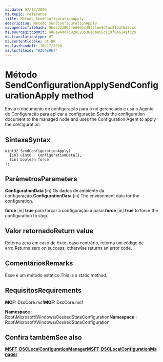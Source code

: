 ```yaml
---
ms.date: 07/17/2020
ms.topic: reference
title: Método SendConfigurationApply
description: Método SendConfigurationApply
ms.openlocfilehash: 9bd63220644e096b348f71ee9d4ac216af6a7ccc
ms.sourcegitcommit: 488a940c7c828820b36a6ba56c119f64614afc29
ms.translationtype: HT
ms.contentlocale: pt-BR
ms.lasthandoff: 10/27/2020
ms.locfileid: "92648967"
---
```

# <a name="sendconfigurationapply-method"></a><span data-ttu-id="faa8d-103">Método SendConfigurationApply</span><span class="sxs-lookup"><span data-stu-id="faa8d-103">SendConfigurationApply method</span></span>

<span data-ttu-id="faa8d-104">Envia o documento de configuração para o nó gerenciado e usa o Agente de Configuração para aplicar a configuração.</span><span class="sxs-lookup"><span data-stu-id="faa8d-104">Sends the configuration document to the managed node and uses the Configuration Agent to apply the configuration.</span></span>

## <a name="syntax"></a><span data-ttu-id="faa8d-105">Sintaxe</span><span class="sxs-lookup"><span data-stu-id="faa8d-105">Syntax</span></span>

```mof
uint32 SendConfigurationApply(
  [in] uint8   ConfigurationData[],
  [in] boolean force
);
```

## <a name="parameters"></a><span data-ttu-id="faa8d-106">Parâmetros</span><span class="sxs-lookup"><span data-stu-id="faa8d-106">Parameters</span></span>

<span data-ttu-id="faa8d-107">**ConfigurationData** \[in\] Os dados de ambiente da configuração.</span><span class="sxs-lookup"><span data-stu-id="faa8d-107">**ConfigurationData** \[in\] The environment data for the configuration.</span></span>

<span data-ttu-id="faa8d-108">**force** \[in\] **true** para forçar a configuração a parar.</span><span class="sxs-lookup"><span data-stu-id="faa8d-108">**force** \[in\] **true** to force the configuration to stop.</span></span>

## <a name="return-value"></a><span data-ttu-id="faa8d-109">Valor retornado</span><span class="sxs-lookup"><span data-stu-id="faa8d-109">Return value</span></span>

<span data-ttu-id="faa8d-110">Retorna zero em caso de êxito; caso contrário, retorna um código de erro.</span><span class="sxs-lookup"><span data-stu-id="faa8d-110">Returns zero on success; otherwise returns an error code.</span></span>

## <a name="remarks"></a><span data-ttu-id="faa8d-111">Comentários</span><span class="sxs-lookup"><span data-stu-id="faa8d-111">Remarks</span></span>

<span data-ttu-id="faa8d-112">Esse é um método estático.</span><span class="sxs-lookup"><span data-stu-id="faa8d-112">This is a static method.</span></span>

## <a name="requirements"></a><span data-ttu-id="faa8d-113">Requisitos</span><span class="sxs-lookup"><span data-stu-id="faa8d-113">Requirements</span></span>

<span data-ttu-id="faa8d-114">**MOF:** DscCore.mof</span><span class="sxs-lookup"><span data-stu-id="faa8d-114">**MOF:** DscCore.mof</span></span>

<span data-ttu-id="faa8d-115">**Namespace** : Root\Microsoft\Windows\DesiredStateConfiguration</span><span class="sxs-lookup"><span data-stu-id="faa8d-115">**Namespace** : Root\Microsoft\Windows\DesiredStateConfiguration</span></span>

## <a name="see-also"></a><span data-ttu-id="faa8d-116">Confira também</span><span class="sxs-lookup"><span data-stu-id="faa8d-116">See also</span></span>

[<span data-ttu-id="faa8d-117">**MSFT_DSCLocalConfigurationManager**</span><span class="sxs-lookup"><span data-stu-id="faa8d-117">**MSFT_DSCLocalConfigurationManager**</span></span>](msft-dsclocalconfigurationmanager.md)
